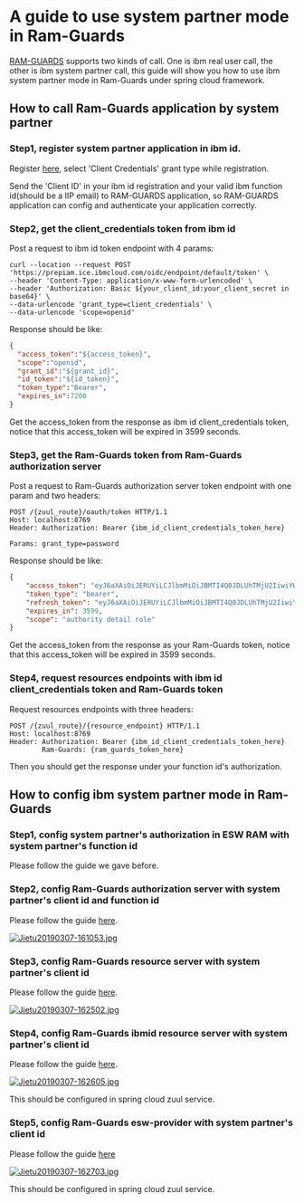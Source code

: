# A guide to use system partner mode in Ram-Guards

[RAM-GUARDS](https://github.ibm.com/Danube-Engine/RAM-GUARDS) supports two kinds of call. One is ibm real user call, the other is ibm system partner call, this guide will show you how to use ibm system partner mode in Ram-Guards under spring cloud framework.

## How to call Ram-Guards application by system partner

### Step1, register system partner application in ibm id.

Register [here](https://ies-provisioner.prod.identity-services.intranet.ibm.com/tools/sso/home.html), select 'Client Credentials' grant type while registration.

Send the 'Client ID' in your ibm id registration and your valid ibm function id(should be a IIP email) to RAM-GUARDS application, so RAM-GUARDS application can config and authenticate your application correctly.

### Step2, get the client_credentials token from ibm id

Post a request to ibm id token endpoint with 4 params:

```shell script
curl --location --request POST 'https://prepiam.ice.ibmcloud.com/oidc/endpoint/default/token' \
--header 'Content-Type: application/x-www-form-urlencoded' \
--header 'Authorization: Basic ${your_client_id:your_client_secret in base64}' \
--data-urlencode 'grant_type=client_credentials' \
--data-urlencode 'scope=openid'
```

Response should be like:

```json
{
  "access_token":"${access_token}",
  "scope":"openid",
  "grant_id":"${grant_id}",
  "id_token":"${id_token}",
  "token_type":"Bearer",
  "expires_in":7200
}
```

Get the access_token from the response as ibm id client_credentials token, notice that this access_token will be expired in 3599 seconds.


### Step3, get the Ram-Guards token from Ram-Guards authorization server

Post a request to Ram-Guards authorization server token endpoint with one param and two headers:

```http
POST /{zuul_route}/oauth/token HTTP/1.1
Host: localhost:8769
Header: Authorization: Bearer {ibm_id_client_credentials_token_here}

Params: grant_type=password
```

Response should be like:

```json
{
    "access_token": "eyJ6aXAiOiJERUYiLCJlbmMiOiJBMTI4Q0JDLUhTMjU2IiwiYWxnIjoiZGlyIn0..ca_Z86UPndfCH_6kJtskuA.B3s0uqIuir-Lk4dVyopgUQMMOqLoVAQvqDm1NMQOTZt7rVT-JnDAAX8xJQFzGFINpQGilfiJixvI-heFghX4n8t2sXFSQBLKZYBIZ3hocNSX-Bd3ItrMnbfrN4qs0sa8zQLFe5JujGlm5FA1u4hpBvQNrlTreqbaimR8KOhhjEilS9db_bEPuUWzWnDmoZM_bNYaTd2jFSJfl30GLwsx370StjCh7a5VqxCYNMxJUY0cs3dmaqbLDJGoNAxCOFYAX93CjEIi1yny-N3gHK3w4RhocMS8XwRw_iVFsqXYNgw.fEtC2001zW8FS_JB7RWVNQ",
    "token_type": "bearer",
    "refresh_token": "eyJ6aXAiOiJERUYiLCJlbmMiOiJBMTI4Q0JDLUhTMjU2IiwiYWxnIjoiZGlyIn0..3XuJ8cwobOvYVHt-EmN6qw.rCPhNFcWnfNrhSb2G-9CTKZK3NNwQKwZ618KCLVt4DsjR-NDOLmrOsqqgDzMcL1YRpCDeuSRnp8xRAw1XJVjiQtU6PdEIvb9EZNnG2FfKozj_u9aGHGhrXx16BX98xxsYlL_5ilPb0q51s8YO2ea8l0xS3Gtyl9WZphthT58-2-7GcYcnFnNRy3uvVeafOMJknAH1doyNoslkjiK0TD37tCS2dD02WN_bkn8lv7WgSY4xkLTlG8aJpPTI2BW446U.gXn_aVcVDAkvvJobPQHMhQ",
    "expires_in": 3599,
    "scope": "authority detail role"
}
```

Get the access_token from the response as your Ram-Guards token, notice that this access_token will be expired in 3599 seconds.

### Step4, request resources endpoints with ibm id client_credentials token and Ram-Guards token

Request resources endpoints with three headers:

```http
POST /{zuul_route}/{resource_endpoint} HTTP/1.1
Host: localhost:8769
Header: Authorization: Bearer {ibm_id_client_credentials_token_here}
        Ram-Guards: {ram_guards_token_here}
```

Then you should get the response under your function id's authorization.

## How to config ibm system partner mode in Ram-Guards

### Step1, config system partner's authorization in ESW RAM with system partner's function id

Please follow the guide we gave before.

### Step2, config Ram-Guards authorization server with system partner's client id and function id

Please follow the guide [here](https://github.ibm.com/Danube-Engine/RAM-GUARDS/tree/master/ram-guards-authorization-server-spring-boot-starter).

[![Jietu20190307-161053.jpg](https://i.loli.net/2019/03/07/5c80d51919dde.jpg)](https://i.loli.net/2019/03/07/5c80d51919dde.jpg)


### Step3, config Ram-Guards resource server with system partner's client id

Please follow the guide [here](https://github.ibm.com/Danube-Engine/RAM-GUARDS/tree/master/ram-guards-resource-server-spring-boot-starter).

[![Jietu20190307-162502.jpg](https://i.loli.net/2019/03/07/5c80d56d46494.jpg)](https://i.loli.net/2019/03/07/5c80d56d46494.jpg)

### Step4, config Ram-Guards ibmid resource server with system partner's client id

Please follow the guide [here](https://github.ibm.com/Danube-Engine/RAM-GUARDS/tree/master/ibmid-resource-server-spring-boot-starter).

[![Jietu20190307-162605.jpg](https://i.loli.net/2019/03/07/5c80d5ac90b7f.jpg)](https://i.loli.net/2019/03/07/5c80d5ac90b7f.jpg)

This should be configured in spring cloud zuul service.

### Step5, config Ram-Guards esw-provider with system partner's client id

Please follow the guide [here](https://github.ibm.com/Danube-Engine/RAM-GUARDS/tree/master/ram-guards-zuul-esw-provider-spring-cloud-starter)

[![Jietu20190307-162703.jpg](https://i.loli.net/2019/03/07/5c80d5dff0b6c.jpg)](https://i.loli.net/2019/03/07/5c80d5dff0b6c.jpg)

This should be configured in spring cloud zuul service.